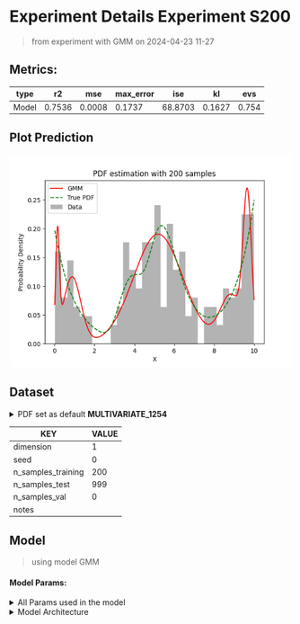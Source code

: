 # Experiment Details Experiment S200
> from experiment with GMM
> on 2024-04-23 11-27
## Metrics:
                                                                  
| type  | r2     | mse    | max_error | ise     | kl     | evs   |
|-------|--------|--------|-----------|---------|--------|-------|
| Model | 0.7536 | 0.0008 | 0.1737    | 68.8703 | 0.1627 | 0.754 |
                                                                  
## Plot Prediction

<img src="pdf_5628c462.png">

## Dataset

<details><summary>PDF set as default <b>MULTIVARIATE_1254</b></summary>

#### Dimension 1
                                      
| type        | rate | weight |      |
|-------------|------|--------|------|
| exponential | 1    | 0.2    |      |
| logistic    | 4    | 0.8    | 0.25 |
| logistic    | 5.5  | 0.7    | 0.3  |
| exponential | -1   | 0.25   | -10  |
                                      
</details>
                              
| KEY                | VALUE |
|--------------------|-------|
| dimension          | 1     |
| seed               | 0     |
| n_samples_training | 200   |
| n_samples_test     | 999   |
| n_samples_val      | 0     |
| notes              |       |
                              
## Model
> using model GMM
#### Model Params:
<details><summary>All Params used in the model </summary>

                                   
| KEY          | VALUE            |
|--------------|------------------|
| n_components | 5                |
| n_init       | 60               |
| max_iter     | 90               |
| init_params  | random_from_data |
| random_state | 46               |
                                   
</details>

<details><summary>Model Architecture </summary>

GaussianMixture(init_params='random_from_data', max_iter=90, n_components=5,
                n_init=60, random_state=46)
</details>

